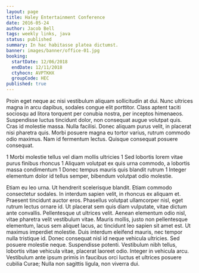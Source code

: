 ```yaml
---
layout: page
title: Haley Entertainment Conference
date: 2016-05-24
author: Jacob Bell
tags: weekly links, java
status: published
summary: In hac habitasse platea dictumst.
banner: images/banner/office-01.jpg
booking:
  startDate: 12/06/2018
  endDate: 12/11/2018
  ctyhocn: AVPTKHX
  groupCode: HEC
published: true
---
```

Proin eget neque ac nisi vestibulum aliquam sollicitudin at dui. Nunc ultrices magna in arcu dapibus, sodales congue elit porttitor. Class aptent taciti sociosqu ad litora torquent per conubia nostra, per inceptos himenaeos. Suspendisse luctus tincidunt dolor, non consequat augue volutpat quis. Cras id molestie massa. Nulla facilisi. Donec aliquam purus velit, in placerat nisi pharetra quis. Morbi posuere magna eu tortor varius, rutrum commodo odio maximus. Nam id fermentum lectus. Quisque consequat posuere consequat.

1 Morbi molestie tellus vel diam mollis ultricies
1 Sed lobortis lorem vitae purus finibus rhoncus
1 Aliquam volutpat ex quis urna commodo, a lobortis massa condimentum
1 Donec tempus mauris quis blandit rutrum
1 Integer elementum dolor id tellus semper, bibendum volutpat odio molestie.

Etiam eu leo urna. Ut hendrerit scelerisque blandit. Etiam commodo consectetur sodales. In interdum sapien velit, in rhoncus ex aliquam et. Praesent tincidunt auctor eros. Phasellus volutpat ullamcorper nisl, eget rutrum lectus ornare id. Ut placerat sem quis diam vulputate, vitae dictum ante convallis. Pellentesque ut ultrices velit. Aenean elementum odio nisl, vitae pharetra velit vestibulum vitae.
Mauris mollis, justo non pellentesque elementum, lacus sem aliquet lacus, ac tincidunt leo sapien sit amet est. Ut maximus imperdiet molestie. Duis interdum eleifend mauris, nec tempor nulla tristique id. Donec consequat nisl id neque vehicula ultricies. Sed posuere molestie neque. Suspendisse potenti. Vestibulum nibh tellus, lobortis vitae vehicula vitae, placerat laoreet odio. Integer in vehicula arcu. Vestibulum ante ipsum primis in faucibus orci luctus et ultrices posuere cubilia Curae; Nulla non sagittis ligula, non viverra dui.
